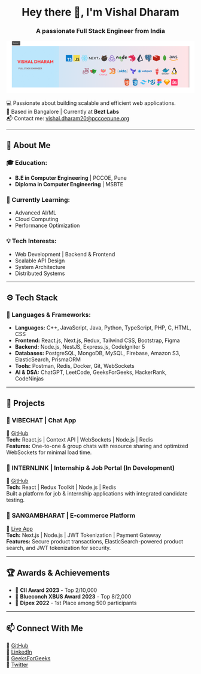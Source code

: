 <h1 align="center">Hey there 👋, I'm Vishal Dharam</h1>  
<h3 align="center">A passionate Full Stack Engineer from India</h3>

![](./social-banner.png)

💻 Passionate about building scalable and efficient web applications.  
📍 Based in Bangalore | Currently at **Bezt Labs**  
📬 Contact me: [vishal.dharam20@pccoepune.org](mailto:vishal.dharam20@pccoepune.org)

---

## 📌 About Me

### 🎓 Education:
- **B.E in Computer Engineering** | PCCOE, Pune  
- **Diploma in Computer Engineering** | MSBTE  

### 🌱 Currently Learning:
- Advanced AI/ML  
- Cloud Computing  
- Performance Optimization  

### 💡 Tech Interests:
- Web Development | Backend & Frontend  
- Scalable API Design  
- System Architecture  
- Distributed Systems  

---

## ⚙️ Tech Stack

### 🚀 Languages & Frameworks:
- **Languages:** C++, JavaScript, Java, Python, TypeScript, PHP, C, HTML, CSS  
- **Frontend:** React.js, Next.js, Redux, Tailwind CSS, Bootstrap, Figma  
- **Backend:** Node.js, NestJS, Express.js, CodeIgniter 5  
- **Databases:** PostgreSQL, MongoDB, MySQL, Firebase, Amazon S3, ElasticSearch, PrismaORM  
- **Tools:** Postman, Redis, Docker, Git, WebSockets  
- **AI & DSA:** ChatGPT, LeetCode, GeeksForGeeks, HackerRank, CodeNinjas  

---


## 🚀 Projects

### 📌 **VIBECHAT** | Chat App
🔗 [GitHub](https://github.com/vishaldharam20/VIBECHAT)  
**Tech:** React.js | Context API | WebSockets | Node.js | Redis  
**Features:** One-to-one & group chats with resource sharing and optimized WebSockets for minimal load time.  

### 📌 **INTERNLINK** | Internship & Job Portal (In Development)
🔗 [GitHub](https://github.com/vishaldharam20/INTERNLINK)  
**Tech:** React | Redux Toolkit | Node.js | Redis  
Built a platform for job & internship applications with integrated candidate testing.  

### 📌 **SANGAMBHARAT** | E-commerce Platform
🔗 [Live App](https://sangambharat.com)  
**Tech:** Next.js | Node.js | JWT Tokenization | Payment Gateway  
**Features:** Secure product transactions, ElasticSearch-powered product search, and JWT tokenization for security.  

---

## 🏆 Awards & Achievements

- 🏅 **CII Award 2023** - Top 2/10,000  
- 🏅 **Blueconch XBUS Award 2023** - Top 8/2,000  
- 🏅 **Dipex 2022** - 1st Place among 500 participants  

---

## 📫 Connect With Me

🔗 [GitHub](https://github.com/vishaldharam20)  
🔗 [LinkedIn](https://linkedin.com/in/vishal-dharam)  
🔗 [GeeksForGeeks](https://auth.geeksforgeeks.org/user/vishaldharam20)  
🔗 [Twitter](https://twitter.com/vishaldharam21)  
